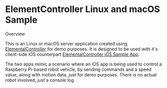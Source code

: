 # ElementController Linux and macOS Sample

Overview

This is an Linux or macOS server application created using [ElementalController](https://github.com/robreuss/ElementalController) for demo purposes.  It is designed to be used with it's client-side iOS counterpart [ElementalController iOS Sample App](https://github.com/robreuss/ElementalController_iOS_Sample.git).  

The two apps mimic a scenario where an iOS app is being used to control a Raspberry Pi-based robot vehicle, by sending commands and a speed value, along with motion data, just for demo purposes.  There is no actual robot involved, just a console log.



